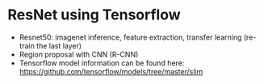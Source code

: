 # ResNet using Tensorflow
* Resnet50: imagenet inference, feature extraction, transfer learning (re-train the last layer)
* Region proposal with CNN (R-CNN)
* Tensorflow model information can be found here: https://github.com/tensorflow/models/tree/master/slim

